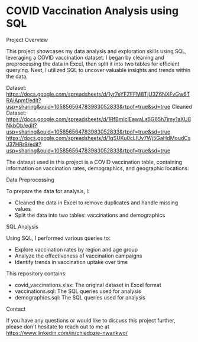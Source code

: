 # COVID Vaccination Analysis using SQL

Project Overview

This project showcases my data analysis and exploration skills using SQL, leveraging a COVID vaccination dataset. I began by cleaning and preprocessing the data in Excel, then split it into two tables for efficient querying. Next, I utilized SQL to uncover valuable insights and trends within the data.

Dataset: https://docs.google.com/spreadsheets/d/1yr7eYFZFFM8TjU3Z6NXFvGw6TRAiApmf/edit?usp=sharing&ouid=105856564783983052833&rtpof=true&sd=true
Cleaned Dataset: https://docs.google.com/spreadsheets/d/1RfBmIclEawaLs5G65h7imy1aXU8NkbOb/edit?usp=sharing&ouid=105856564783983052833&rtpof=true&sd=true
                  https://docs.google.com/spreadsheets/d/1qSUKu0cLlUv7Wj5GaHdMoudCsJ37HRr9/edit?usp=sharing&ouid=105856564783983052833&rtpof=true&sd=true

The dataset used in this project is a COVID vaccination table, containing information on vaccination rates, demographics, and geographic locations.

Data Preprocessing

To prepare the data for analysis, I:

- Cleaned the data in Excel to remove duplicates and handle missing values
- Split the data into two tables: vaccinations and demographics

SQL Analysis

Using SQL, I performed various queries to:

- Explore vaccination rates by region and age group
- Analyze the effectiveness of vaccination campaigns
- Identify trends in vaccination uptake over time

This repository contains:

- covid_vaccinations.xlsx: The original dataset in Excel format
- vaccinations.sql: The SQL queries used for analysis
- demographics.sql: The SQL queries used for analysis

Contact

If you have any questions or would like to discuss this project further, please don't hesitate to reach out to me at https://www.linkedin.com/in/chiedozie-nwankwo/

